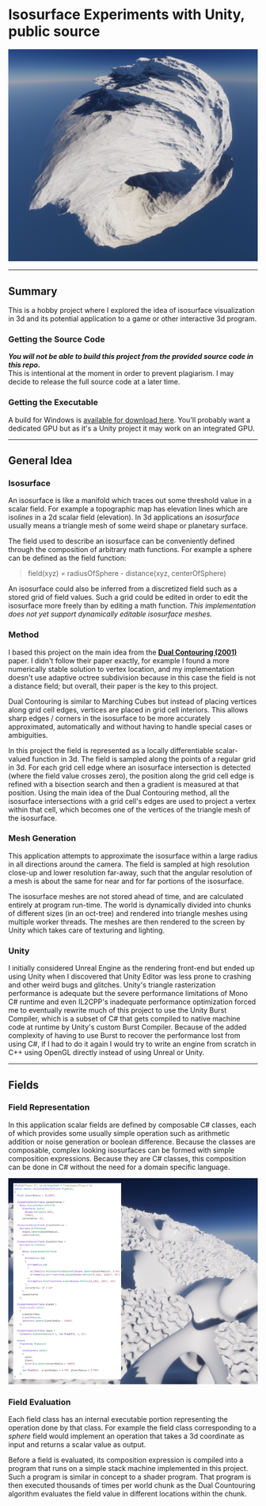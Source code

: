 # Isosurface Experiments with Unity, public source
![image of spun rough cube](images/SpunRoughCube.png)
***
## Summary
This is a hobby project where I explored the idea of isosurface visualization in 3d and its potential application to a game or other interactive 3d program.
### Getting the Source Code
**_You will not be able to build this project from the provided source code in this repo._**  
This is intentional at the moment in order to prevent plagiarism. I may decide to release the full source code at a later time.
### Getting the Executable
A build for Windows is [available for download here](https://github.com/ExclusiveOrange/Isosurface-Unity-public/releases). You'll probably want a dedicated GPU but as it's a Unity project it may work on an integrated GPU.
***
## General Idea
### Isosurface
An isosurface is like a manifold which traces out some threshold value in a scalar field. For example a topographic map has elevation lines which are iso*lines* in a 2d scalar field (elevation). In 3d applications an *isosurface* usually means a triangle mesh of some weird shape or planetary surface.  
  
The field used to describe an isosurface can be conveniently defined through the composition of arbitrary math functions. For example a sphere can be defined as the field function:
>field(xyz) = radiusOfSphere - distance(xyz, centerOfSphere)  
  
An isosurface could also be inferred from a discretized field such as a stored grid of field values. Such a grid could be edited in order to edit the isosurface more freely than by editing a math function. _This implementation does not yet support dynamically editable isosurface meshes._
### Method
I based this project on the main idea from the [**Dual Contouring (2001)**](https://www.cs.rice.edu/~jwarren/papers/dualcontour.pdf) paper. I didn't follow their paper exactly, for example I found a more numerically stable solution to vertex location, and my implementation doesn't use adaptive octree subdivision because in this case the field is not a distance field; but overall, their paper is the key to this project.

Dual Contouring is similar to Marching Cubes but instead of placing vertices along grid cell edges, vertices are placed in grid cell interiors. This allows sharp edges / corners in the isosurface to be more accurately approximated, automatically and without having to handle special cases or ambiguities.

In this project the field is represented as a locally differentiable scalar-valued function in 3d. The field is sampled along the points of a regular grid in 3d. For each grid cell edge where an isosurface intersection is detected (where the field value crosses zero), the position along the grid cell edge is refined with a bisection search and then a gradient is measured at that position. Using the main idea of the Dual Contouring method, all the isosurface intersections with a grid cell's edges are used to project a vertex within that cell, which becomes one of the vertices of the triangle mesh of the isosurface.
### Mesh Generation
This application attempts to approximate the isosurface within a large radius in all directions around the camera. The field is sampled at high resolution close-up and lower resolution far-away, such that the angular resolution of a mesh is about the same for near and for far portions of the isosurface.

The isosurface meshes are not stored ahead of time, and are calculated entirely at program run-time. The world is dynamically divided into chunks of different sizes (in an oct-tree) and rendered into triangle meshes using multiple worker threads. The meshes are then rendered to the screen by Unity which takes care of texturing and lighting.
### Unity
I initially considered Unreal Engine as the rendering front-end but ended up using Unity when I discovered that Unity Editor was less prone to crashing and other weird bugs and glitches. Unity's triangle rasterization performance is adequate but the severe performance limitations of Mono C# runtime and even IL2CPP's inadequate performance optimization forced me to eventually rewrite much of this project to use the Unity Burst Compiler, which is a subset of C# that gets compiled to native machine code at runtime by Unity's custom Burst Compiler. Because of the added complexity of having to use Burst to recover the performance lost from using C#, if I had to do it again I would try to write an engine from scratch in C++ using OpenGL directly instead of using Unreal or Unity.
***
## Fields
### Field Representation
In this application scalar fields are defined by composable C# classes, each of which provides some usually simple operation such as arithmetic addition or noise generation or boolean difference. Because the classes are composable, complex looking isosurfaces can be formed with simple composition expressions. Because they are C# classes, this composition can be done in C# without the need for a domain specific language.

![image of complex isosurface](images/Planet1-with-source.png)
### Field Evaluation
Each field class has an internal executable portion representing the operation done by that class. For example the field class corresponding to a _sphere_ field would implement an operation that takes a 3d coordinate as input and returns a scalar value as output.

Before a field is evaluated, its composition expression is compiled into a program that runs on a simple stack machine implemented in this project. Such a program is similar in concept to a shader program. That program is then executed thousands of times per world chunk as the Dual Countouring algorithm evaluates the field value in different locations within the chunk.